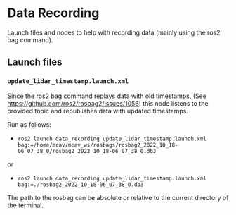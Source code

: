 # Data Recording

Launch files and nodes to help with recording data (mainly using the ros2 bag command).

## Launch files

### `update_lidar_timestamp.launch.xml`

Since the ros2 bag command replays data with old timestamps, 
(See https://github.com/ros2/rosbag2/issues/1056)
this node listens to the provided topic and republishes data 
with updated timestamps.

Run as follows: 
- `ros2 launch data_recording update_lidar_timestamp.launch.xml bag:=/home/mcav/mcav_ws/rosbags/rosbag2_2022_10_18-06_07_38_0/rosbag2_2022_10_18-06_07_38_0.db3` 

or 

- `ros2 launch data_recording update_lidar_timestamp.launch.xml bag:=./rosbag2_2022_10_18-06_07_38_0.db3`

The path to the rosbag can be absolute or relative to the current directory of the terminal.
